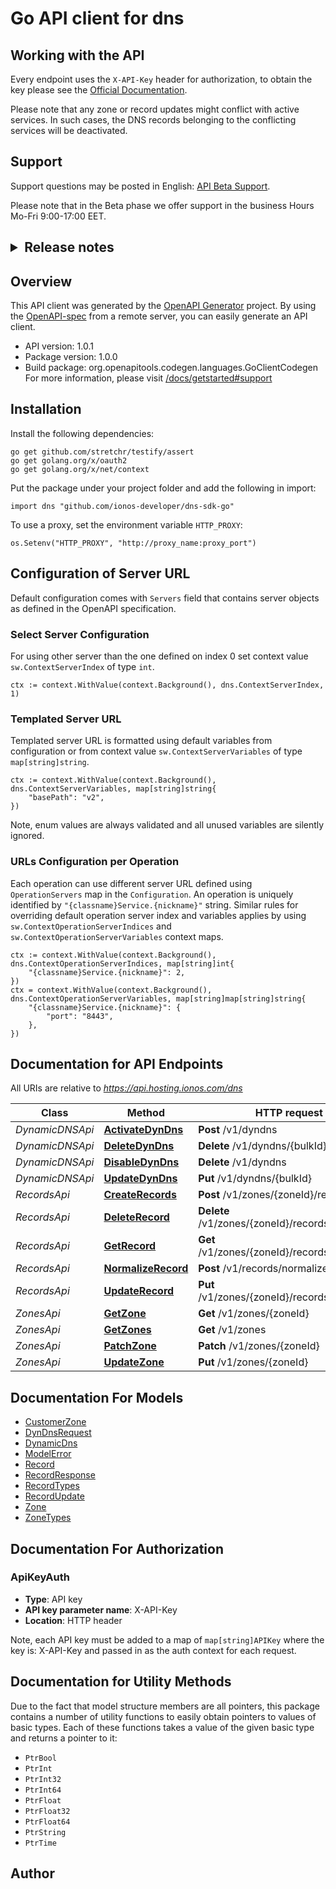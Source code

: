 # Go API client for dns

## Working with the API
Every endpoint uses the `X-API-Key` header for authorization, to obtain the key please see the [Official Documentation](https://developer.hosting.ionos.com/docs/getstarted).

Please note that any zone or record updates might conflict with active services. In such cases, the DNS records belonging to the conflicting services will be deactivated.

## Support
Support questions may be posted in English: <a href='https://developer.hosting.ionos.com/docs/getstarted#support'>API Beta Support</a>.

Please note that in the Beta phase we offer support in the business Hours Mo-Fri 9:00-17:00 EET.
<h2>
<details>
  <summary>Release notes</summary>
  <ul>
    <li>Version 1.0.0 Exposed CRUD operations for customer zone.</li>
    <li>Version 1.0.1 Added response body for UPDATE and CREATE record operations.</li>
  </ul>
</details>
</h2>


## Overview
This API client was generated by the [OpenAPI Generator](https://openapi-generator.tech) project.  By using the [OpenAPI-spec](https://www.openapis.org/) from a remote server, you can easily generate an API client.

- API version: 1.0.1
- Package version: 1.0.0
- Build package: org.openapitools.codegen.languages.GoClientCodegen
For more information, please visit [/docs/getstarted#support](https://developer.hosting.ionos.com/docs/getstarted#support)

## Installation

Install the following dependencies:

```shell
go get github.com/stretchr/testify/assert
go get golang.org/x/oauth2
go get golang.org/x/net/context
```

Put the package under your project folder and add the following in import:

```golang
import dns "github.com/ionos-developer/dns-sdk-go"
```

To use a proxy, set the environment variable `HTTP_PROXY`:

```golang
os.Setenv("HTTP_PROXY", "http://proxy_name:proxy_port")
```

## Configuration of Server URL

Default configuration comes with `Servers` field that contains server objects as defined in the OpenAPI specification.

### Select Server Configuration

For using other server than the one defined on index 0 set context value `sw.ContextServerIndex` of type `int`.

```golang
ctx := context.WithValue(context.Background(), dns.ContextServerIndex, 1)
```

### Templated Server URL

Templated server URL is formatted using default variables from configuration or from context value `sw.ContextServerVariables` of type `map[string]string`.

```golang
ctx := context.WithValue(context.Background(), dns.ContextServerVariables, map[string]string{
	"basePath": "v2",
})
```

Note, enum values are always validated and all unused variables are silently ignored.

### URLs Configuration per Operation

Each operation can use different server URL defined using `OperationServers` map in the `Configuration`.
An operation is uniquely identified by `"{classname}Service.{nickname}"` string.
Similar rules for overriding default operation server index and variables applies by using `sw.ContextOperationServerIndices` and `sw.ContextOperationServerVariables` context maps.

```
ctx := context.WithValue(context.Background(), dns.ContextOperationServerIndices, map[string]int{
	"{classname}Service.{nickname}": 2,
})
ctx = context.WithValue(context.Background(), dns.ContextOperationServerVariables, map[string]map[string]string{
	"{classname}Service.{nickname}": {
		"port": "8443",
	},
})
```

## Documentation for API Endpoints

All URIs are relative to *https://api.hosting.ionos.com/dns*

Class | Method | HTTP request | Description
------------ | ------------- | ------------- | -------------
*DynamicDNSApi* | [**ActivateDynDns**](docs/DynamicDNSApi.md#activatedyndns) | **Post** /v1/dyndns | 
*DynamicDNSApi* | [**DeleteDynDns**](docs/DynamicDNSApi.md#deletedyndns) | **Delete** /v1/dyndns/{bulkId} | 
*DynamicDNSApi* | [**DisableDynDns**](docs/DynamicDNSApi.md#disabledyndns) | **Delete** /v1/dyndns | 
*DynamicDNSApi* | [**UpdateDynDns**](docs/DynamicDNSApi.md#updatedyndns) | **Put** /v1/dyndns/{bulkId} | 
*RecordsApi* | [**CreateRecords**](docs/RecordsApi.md#createrecords) | **Post** /v1/zones/{zoneId}/records | 
*RecordsApi* | [**DeleteRecord**](docs/RecordsApi.md#deleterecord) | **Delete** /v1/zones/{zoneId}/records/{recordId} | 
*RecordsApi* | [**GetRecord**](docs/RecordsApi.md#getrecord) | **Get** /v1/zones/{zoneId}/records/{recordId} | 
*RecordsApi* | [**NormalizeRecord**](docs/RecordsApi.md#normalizerecord) | **Post** /v1/records/normalizer | 
*RecordsApi* | [**UpdateRecord**](docs/RecordsApi.md#updaterecord) | **Put** /v1/zones/{zoneId}/records/{recordId} | 
*ZonesApi* | [**GetZone**](docs/ZonesApi.md#getzone) | **Get** /v1/zones/{zoneId} | 
*ZonesApi* | [**GetZones**](docs/ZonesApi.md#getzones) | **Get** /v1/zones | 
*ZonesApi* | [**PatchZone**](docs/ZonesApi.md#patchzone) | **Patch** /v1/zones/{zoneId} | 
*ZonesApi* | [**UpdateZone**](docs/ZonesApi.md#updatezone) | **Put** /v1/zones/{zoneId} | 


## Documentation For Models

 - [CustomerZone](docs/CustomerZone.md)
 - [DynDnsRequest](docs/DynDnsRequest.md)
 - [DynamicDns](docs/DynamicDns.md)
 - [ModelError](docs/ModelError.md)
 - [Record](docs/Record.md)
 - [RecordResponse](docs/RecordResponse.md)
 - [RecordTypes](docs/RecordTypes.md)
 - [RecordUpdate](docs/RecordUpdate.md)
 - [Zone](docs/Zone.md)
 - [ZoneTypes](docs/ZoneTypes.md)


## Documentation For Authorization



### ApiKeyAuth

- **Type**: API key
- **API key parameter name**: X-API-Key
- **Location**: HTTP header

Note, each API key must be added to a map of `map[string]APIKey` where the key is: X-API-Key and passed in as the auth context for each request.


## Documentation for Utility Methods

Due to the fact that model structure members are all pointers, this package contains
a number of utility functions to easily obtain pointers to values of basic types.
Each of these functions takes a value of the given basic type and returns a pointer to it:

* `PtrBool`
* `PtrInt`
* `PtrInt32`
* `PtrInt64`
* `PtrFloat`
* `PtrFloat32`
* `PtrFloat64`
* `PtrString`
* `PtrTime`

## Author



